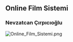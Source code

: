 ## Online Film Sistemi
### Nevzatcan Çırpıcıoğlu
![Online_Film_Sistemi.png](https://www.dropbox.com/s/nyx288ehia8gdlc/Online_Film_Sistemi.png?dl=0&raw=1)

